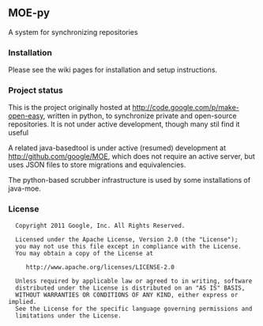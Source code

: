 ## MOE-py

A system for synchronizing repositories

### Installation

Please see the wiki pages for installation and setup instructions.

### Project status

This is the project originally hosted at http://code.google.com/p/make-open-easy, written
in python, to synchronize private and open-source repositories.  It is not under active
development, though many stil find it useful

A related java-basedtool is under active (resumed) development at 
<http://github.com/google/MOE>, which does not require an active server, but uses
JSON files to store migrations and equivalencies.

The python-based scrubber infrastructure is used by some installations of java-moe.

### License

```
  Copyright 2011 Google, Inc. All Rights Reserved.

  Licensed under the Apache License, Version 2.0 (the "License");
  you may not use this file except in compliance with the License.
  You may obtain a copy of the License at

     http://www.apache.org/licenses/LICENSE-2.0

  Unless required by applicable law or agreed to in writing, software
  distributed under the License is distributed on an "AS IS" BASIS,
  WITHOUT WARRANTIES OR CONDITIONS OF ANY KIND, either express or implied.
  See the License for the specific language governing permissions and
  limitations under the License.
```
